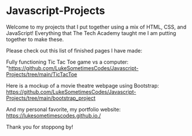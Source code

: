 # Javascript-Projects

Welcome to my projects that I put together using a mix of HTML, CSS, and JavaScript! Everything that The Tech Academy taught me I am putting together to make these.

Please check out this list of finished pages I have made:

Fully functioning Tic Tac Toe game vs a computer: "https://github.com/LukeSometimesCodes/Javascript-Projects/tree/main/TicTacToe

Here is a mockup of a movie theatre webpage using Bootstrap: https://github.com/LukeSometimesCodes/Javascript-Projects/tree/main/bootstrap_project

And my personal favorite, my portfolio website: https://lukesometimescodes.github.io./

Thank you for stoppong by!
